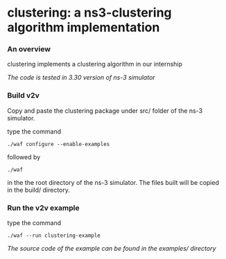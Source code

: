 clustering: a ns3-clustering algorithm implementation
========================================================


### An overview
clustering implements a clustering algorithm in our internship

*The code is tested in 3.30 version of ns-3 simulator*


### Build v2v
Copy and paste the clustering package under src/ folder of the ns-3 simulator.

type the command

`./waf configure --enable-examples`

followed by

`./waf`

in the the root directory of the ns-3 simulator. The files built will be copied in the build/ directory.


### Run the v2v example
type the command

`./waf --run clustering-example`

*The source code of the example can be found in the examples/ directory*
